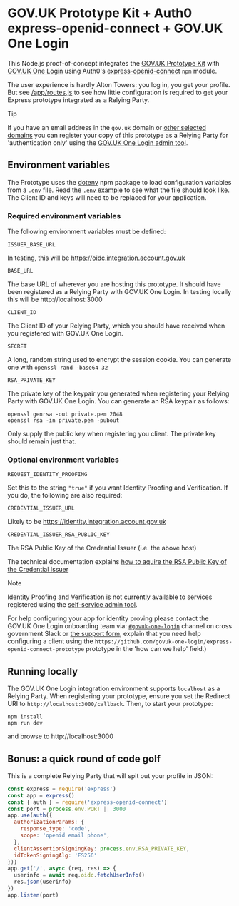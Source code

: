 # GOV.UK Prototype Kit + Auth0 express-openid-connect + GOV.UK One Login

This Node.js proof-of-concept integrates the [GOV.UK Prototype Kit](https://prototype-kit.service.gov.uk/)
with [GOV.UK One Login](https://www.sign-in.service.gov.uk/) using Auth0's
[express-openid-connect](https://github.com/auth0/express-openid-connect) `npm` module.

The user experience is hardly Alton Towers: you log in, you get your profile. But see [/app/routes.js](app/routes.js)
to see how little configuration is required to get your Express prototype integrated as a Relying Party.

> [!TIP]
> If you have an email address in the `gov.uk` domain or [other selected domains](https://raw.githubusercontent.com/govuk-one-login/onboarding-self-service-experience/main/express/resources/allowed-email-domains.txt) you can register your copy of this prototype as a Relying Party for 'authentication only' using the [GOV.UK One Login admin tool](https://admin.sign-in.service.gov.uk/register).

## Environment variables

The Prototype uses the [dotenv](https://www.npmjs.com/package/dotenv) npm package to load configuration variables from a `.env` file. Read the [`.env` example](example.env.txt) to see what the file should look like. The Client ID and keys will need to be replaced for your application.

### Required environment variables

The following environment variables must be defined:

    ISSUER_BASE_URL

In testing, this will be https://oidc.integration.account.gov.uk

    BASE_URL

The base URL of wherever you are hosting this prototype.  It should have been registered as a Relying Party with GOV.UK One Login. In testing locally this will be http://localhost:3000

    CLIENT_ID

The Client ID of your Relying Party, which you should have received when you registered with GOV.UK One Login.

    SECRET

A long, random string used to encrypt the session cookie.  You can generate one with `openssl rand -base64 32`

    RSA_PRIVATE_KEY

The private key of the keypair you generated when registering your Relying Party with GOV.UK One Login.  You can generate an RSA keypair as follows:

    openssl genrsa -out private.pem 2048
    openssl rsa -in private.pem -pubout

Only supply the public key when registering you client. The private key should remain just that.

### Optional environment variables

    REQUEST_IDENTITY_PROOFING

Set this to the string `"true"` if you want Identity Proofing and Verification.  If you do, the following are also required:

    CREDENTIAL_ISSUER_URL

Likely to be https://identity.integration.account.gov.uk


    CREDENTIAL_ISSUER_RSA_PUBLIC_KEY

The RSA Public Key of the Credential Issuer (i.e. the above host)

The technical documentation explains [how to aquire the RSA Public Key of the Credential Issuer](https://docs.sign-in.service.gov.uk/integrate-with-integration-environment/prove-users-identity/)

> [!NOTE]
> Identity Proofing and Verification is not currently available to services registered using the [self-service admin tool](https://admin.sign-in.service.gov.uk/). 
> 
> For help configuring your app for identity proving please contact the GOV.UK One Login onboarding team via:
> [`#govuk-one-login`](https://ukgovernmentdigital.slack.com/archives/C02AQUJ6WTC) channel on cross government Slack or [the support form](https://www.sign-in.service.gov.uk/contact-us), explain that you need help configuring a client using the `https://github.com/govuk-one-login/express-openid-connect-prototype` prototype in the 'how can we help' field.)

## Running locally

The GOV.UK One Login integration environment supports `localhost` as a Relying Party.  When registering your prototype, ensure you set the Redirect URI to `http://localhost:3000/callback`.  Then, to start your prototype:

    npm install
    npm run dev

and browse to http://localhost:3000

## Bonus: a quick round of code golf

This is a complete Relying Party that will spit out your profile in JSON:

```js
const express = require('express')
const app = express()
const { auth } = require('express-openid-connect')
const port = process.env.PORT || 3000
app.use(auth({
  authorizationParams: {
    response_type: 'code',
    scope: 'openid email phone',
  },
  clientAssertionSigningKey: process.env.RSA_PRIVATE_KEY,
  idTokenSigningAlg: 'ES256'
}))
app.get('/', async (req, res) => {
  userinfo = await req.oidc.fetchUserInfo()
  res.json(userinfo)
})
app.listen(port)
```
